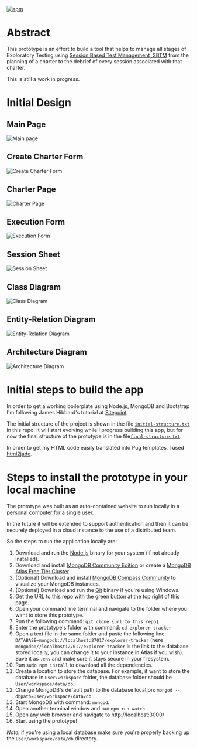 [![apm](https://img.shields.io/badge/License-MIT-blue.svg)](LICENSE.md)

# Abstract

This prototype is an effort to build a tool that helps to manage all stages of Exploratory Testing using [Session Based Test Management, SBTM](https://www.satisfice.com/download/session-based-test-management) from the planning of a charter to the debrief of every session associated with that charter.

This is still a work in progress.

# Initial Design

## Main Page
![Main page](design-documents/paginaPrincipal.png)

## Create Charter Form
![Create Charter Form](design-documents/formularioCrearCharter.png)

## Charter Page
![Charter Page](design-documents/paginaDeCharter.png)

## Execution Form
![Execution Form](design-documents/formularioEjecucion.png)

## Session Sheet
![Session Sheet](design-documents/hojaDeSesion.png)

## Class Diagram
![Class Diagram](design-documents/DiagramaDeClases.png)

## Entity-Relation Diagram
![Entity-Relation Diagram](design-documents/DER.png)

## Architecture Diagram
![Architecture Diagram](design-documents/DiagramaArquitectura.png)

# Initial steps to build the app

In order to get a working boilerplate using Node.js, MongoDB and Bootstrap I'm following James Hibbard's tutorial at [Sitepoint](https://www.sitepoint.com/build-simple-beginner-app-node-bootstrap-mongodb/).

The initial structure of the project is shown in the file [`initial-structure.txt`](design-documents/initial-structure.txt) in this repo. It will start evolving while I progress building this app, but for now the final structure of the prototype is in the file[`final-structure.txt`](design-documents/final-structure.txt).

In order to get my HTML code easily translated into Pug templates, I used [html2jade](https://github.com/donpark/html2jade).

# Steps to install the prototype in your local machine

The prototype was built as an auto-contained website to run locally in a personal computer for a single user.

In the future it will be extended to support authentication and then it can be securely deployed in a cloud instance to the use of a distributed team.

So the steps to run the application locally are:
1. Download and run the [Node.js](http://nodejs.org/) binary for your system (if not already installed).
2. Download and install [MongoDB Community Edition](https://docs.mongodb.com/manual/installation/) or create a [MongoDB Atlas Free Tier Cluster](https://docs.mongodb.com/manual/tutorial/atlas-free-tier-setup/#create-free-tier-manual)
3. (Optional) Download and install [MongoDB Compass Community](https://www.mongodb.com/download-center/compass?jmp=hero) to visualize your MongoDB instances.
4. (Optional) Download and run the [Git](https://git-scm.com/downloads) binary if you're using Windows.
5. Get the URL to this repo with the green button at the top right of this page.
6. Open your command line terminal and navigate to the folder where you want to store this prototype.
6. Run the following command: `git clone {url_to_this_repo}`
7. Enter the prototype's folder with command: `cd explorer-tracker`
8. Open a text file in the same folder and paste the following line: `DATABASE=mongodb://localhost:27017/explorer-tracker` (here `mongodb://localhost:27017/explorer-tracker` is the link to the database stored locally, you can change it to your instance in Atlas if you wish). Save it as `.env` and make sure it stays secure in your filesystem.
9. Run `sudo npm install` to download all the dependencies.
10. Create a location to store the database. For example, if want to store the database in `User/workspace` folder, the database folder should be `User/workspace/data/db`.
11. Change MongoDB's default path to the database location: `mongod -- dbpath=User/workspace/data/db`.
12. Start MongoDB with command: `mongod`.
13. Open another terminal window and run `npm run watch`
14. Open any web browser and navigate to http://localhost:3000/
15. Start using the prototype!

*Note:* if you're using a local database make sure you're properly backing up the `User/workspace/data/db` directory.
